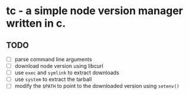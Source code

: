 # tc - a simple node version manager written in c.

## TODO

- [ ] parse command line arguments
- [ ] download node version using libcurl
- [ ] use `exec` and `symlink` to extract downloads
- [ ] use `system` to extract the tarball
- [ ] modify the `$PATH` to point to the downloaded version using `setenv()`
